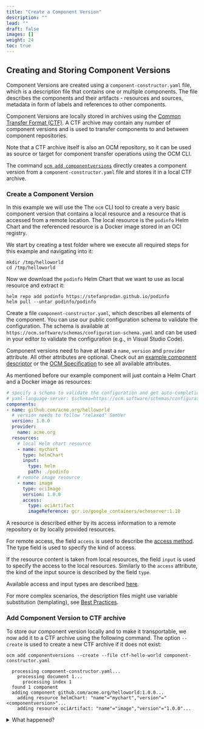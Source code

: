 ```yaml
---
title: "Create a Component Version"
description: ""
lead: ""
draft: false
images: []
weight: 24
toc: true
---
```


## Creating and Storing Component Versions

Component Versions are created using a `component-constructor.yaml` file, which is a description file that contains one or multiple components. The file describes the components and their artifacts - resources and sources, metadata in form of labels and references to other components.

Component Versions are locally stored in archives using the [Common Transfer Format (CTF)](https://github.com/open-component-model/ocm-spec/blob/main/doc/04-extensions/03-storage-backends/ctf.md). A CTF archive may contain any number of component versions and is used to transfer components to and between component repositories.

Note that a CTF archive itself is also an OCM repository, so it can be used as source or target for component transfer operations using the OCM CLI.

The command [`ocm add componentversions`](https://github.com/open-component-model/ocm/blob/main/docs/reference/ocm_add_componentversions.md)
directly creates a component version from a `component-constructor.yaml` file and stores it in a local CTF archive.

### Create a Component Version

In this example we will use the The `ocm` CLI tool to create a very basic component version that contains a local resource and a resource that is accessed from a remote location. The local resource is the `podinfo` Helm Chart and the referenced resource is a Docker image stored in an OCI registry.

We start by creating a test folder where we execute all required steps for this example and navigating into it:

```shell
mkdir /tmp/helloworld
cd /tmp/helloworld
```

Now we download the `podinfo` Helm Chart that we want to use as local resource and extract it:

```shell
helm repo add podinfo https://stefanprodan.github.io/podinfo
helm pull --untar podinfo/podinfo
```

Create a file `component-constructor.yaml`, which describes all elements of the component. You can use our public configuration schema to validate the configuration. The schema is available at `https://ocm.software/schemas/configuration-schema.yaml` and can be used in your editor to validate the configuration (e.g., in Visual Studio Code).

Component versions need to have at least a `name`, `version` and `provider` attribute. All other attributes are optional. Check out an [example component descriptor](https://ocm.software/docs/component-descriptors/version-2) or the [OCM Specification](https://github.com/open-component-model/ocm-spec/blob/main/README.md) to see all available attributes.

As mentioned before our example component will just contain a Helm Chart and a Docker image as resources:

```yaml
# specify a schema to validate the configuration and get auto-completion in your editor
# yaml-language-server: $schema=https://ocm.software/schemas/configuration-schema.yaml
components:
- name: github.com/acme.org/helloworld
  # version needs to follow "relaxed" SemVer
  version: 1.0.0
  provider:
    name: acme.org
  resources:
    # local Helm chart resource
    - name: mychart
      type: helmChart
      input:
        type: helm
        path: ./podinfo
    # remote image resource
    - name: image
      type: ociImage
      version: 1.0.0
      access:
        type: ociArtifact
        imageReference: gcr.io/google_containers/echoserver:1.10
```

A resource is described either by its access information to a remote repository or by locally provided resources.

For remote access, the field `access` is used to describe the
[access method](https://github.com/open-component-model/ocm-spec/blob/main/doc/04-extensions/02-access-types/README.md).
The type field is used to specify the kind of access.

If the resource content is taken from local resources, the field `input` is used to specify
the access to the local resources. Similarly to the `access` attribute, the kind of the input source is described by the field `type`.

Available access and input types are described [here](https://ocm.software/docs/tutorials/input-and-access-types).

For more complex scenarios, the description files might use variable substitution (templating), see [Best Practices](/docs/tutorials/best-practices#templating-the-resources).

### Add Component Version to CTF archive

To store our component version locally and to make it transportable, we now add it to a CTF archive
using the following command. The option `--create` is used to create a new CTF archive if it does not exist:

```shell
ocm add componentversions --create --file ctf-hello-world component-constructor.yaml
```

```shell
  processing component-constructor.yaml...
    processing document 1...
      processing index 1
  found 1 component
  adding component github.com/acme.org/helloworld:1.0.0...
    adding resource helmChart: "name"="mychart","version"="<componentversion>"...
    adding resource ociArtifact: "name"="image","version"="1.0.0"...
```

<details><summary>What happened?</summary>

The command creates the CTF archive (option `--create`) and adds the listed components
with the described resources.

```shell
  ctf-hello-world/
  ├── artifact-index.json
  └── blobs
      ├── sha256.125cf912d0f67b2b49e4170e684638a05a12f2fcfbdf3571e38a016273620b54
      ├── sha256.1cb2098e31e319df7243490464b48a8af138389abe9522c481ebc27dede4277b
      ├── sha256.974e652250ffaba57b820c462ce603fc1028a608b0fa09caef227f9e0167ce09
      └── sha256.d442bdf33825bace6bf08529b6f00cf0aacc943f3be6130325e1eb4a5dfae3a5
```

The transport archive's contents can be found in `artifact-index.json`. This file
contains the list of component version artifacts to be transported.

```shell
jq . ${CTF_ARCHIVE}/artifact-index.json
```

```json
{
  "schemaVersion": 1,
  "artifacts": [
    {
      "repository": "component-descriptors/github.com/acme/helloworld",
      "tag": "1.0.0",
      "digest": "sha256:d3cf4858f5387eaea194b7e40b7f6eb23460a658ad4005c5745361978897e043"
    }
  ]
}
```

The content of the transport archive is stored as OCI artifacts. Notice that the repository names of Component Version artifacts (found at `artifacts.respository`) are prefixed by `component-descriptors/`.

The component version is described as an OCI manifest:

```shell
jq . ${CTF_ARCHIVE}/blobs/sha256.d3cf4858f5387eaea194b7e40b7f6eb23460a658ad4005c5745361978897e043
```

```json
{
  "schemaVersion": 2,
  "mediaType": "application/vnd.oci.image.manifest.v1+json",
  "config": {
    "mediaType": "application/vnd.ocm.software.component.config.v1+json",
    "digest": "sha256:0dd94de11c17f995648c8e817971581bce4b016f53d4d2bf2fff9fcda37d7b95",
    "size": 201
  },
  "layers": [
    {
      "mediaType": "application/vnd.ocm.software.component-descriptor.v2+yaml+tar",
      "digest": "sha256:4ab29c8acb0c8b002a5037e6d9edf2d657222da76fee2a10f38d65ecd981d0c6",
      "size": 3072
    },
    {
      "mediaType": "application/vnd.oci.image.manifest.v1+tar+gzip",
      "digest": "sha256:b2dc5088f005d27ea39b427c2e67e91e2b6b80d3e85eca2476a019003c402904",
      "size": 16122
    }
  ]
}
```

Notice that the output of the component version above contains the component descriptor as one of the `layers`. It can be identified by its content type, which is `application/vnd.ocm.software.component-descriptor.v2+yaml+tar`. In this case, the component descriptor can be displayed with the following command:

```shell
tar xvf ${CTF_ARCHIVE}/blobs/sha256.4ab29c8acb0c8b002a5037e6d9edf2d657222da76fee2a10f38d65ecd981d0c6 -O - component-descriptor.yaml
```

```yaml
meta:
  schemaVersion: v2
component:
  name: github.com/acme/helloworld
  version: 1.0.0
  provider: acme.org
  componentReferences: []
  repositoryContexts: []
  resources:
  - access:
      localReference: sha256:b2dc5088f005d27ea39b427c2e67e91e2b6b80d3e85eca2476a019003c402904
      mediaType: application/vnd.oci.image.manifest.v1+tar+gzip
      referenceName: github.com/acme/helloworld/podinfo:6.7.0
      type: localBlob
    digest:
      ...
    name: mychart
    relation: local
    type: helmChart
    version: 1.0.0
  - access:
      imageReference: gcr.io/google_containers/echoserver:1.10
      type: ociArtifact
    digest:
      ...
    name: image
    relation: external
    type: ociArtifact
    version: 1.0.0
  sources: []
```

The other elements listed as `layers` describe the blobs for the local resources stored along with the component version. The digests can be seen in the `localReference` attributes of the component descriptor.

</details>

